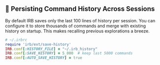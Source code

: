 ## 📜 Persisting Command History Across Sessions

By default IRB saves only the last 100 lines of history per session. You can configure it to store thousands of commands and merge with existing history on startup. This makes recalling previous explorations a breeze.

```ruby
# ~/.irbrc
require 'irb/ext/save-history'
IRB.conf[:HISTORY_FILE] = "~/.irb_history"
IRB.conf[:SAVE_HISTORY] = 5_000  # keep last 5000 commands
IRB.conf[:AUTO_SAVE_HISTORY] = true
```